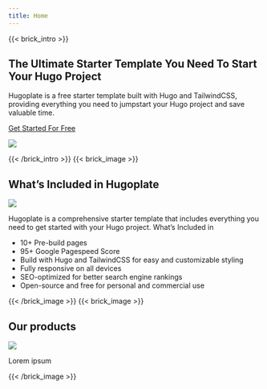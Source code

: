 ```yaml
---
title: Home
---
```


{{< brick_intro >}}

## The Ultimate Starter Template You Need To Start Your Hugo Project

Hugoplate is a free starter template built with Hugo and TailwindCSS, providing everything you need to jumpstart your Hugo project and save valuable time.

[Get Started For Free](/get-started/)

![](/uploads/image.jpg)

{{< /brick_intro >}}
{{< brick_image >}}

## What’s Included in Hugoplate

![](/uploads/image.jpg)

Hugoplate is a comprehensive starter template that includes everything you need to get started with your Hugo project. What’s Included in 

- 10+ Pre-build pages
- 95+ Google Pagespeed Score
- Build with Hugo and TailwindCSS for easy and customizable styling
- Fully responsive on all devices
- SEO-optimized for better search engine rankings
- Open-source and free for personal and commercial use


{{< /brick_image >}}
{{< brick_image >}}

## Our products

![](/uploads/image.jpg)

Lorem ipsum

{{< /brick_image >}}
